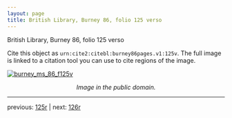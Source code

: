 ```yaml
---
layout: page
title: British Library, Burney 86, folio 125 verso
---
```


British Library, Burney 86, folio 125 verso

Cite this object as `urn:cite2:citebl:burney86pages.v1:125v`.  The full image is linked to a citation tool you can use to cite regions of the image.

[![burney_ms_86_f125v](http://www.homermultitext.org/iipsrv?IIIF=/project/homer/pyramidal/deepzoom/citebl/burney86imgs/v1/burney_ms_86_f125v.tif/full/800,/0/default.jpg)](http://www.homermultitext.org/ict2/?urn=urn:cite2:citebl:burney86imgs.v1:burney_ms_86_f125v) 

<p style="text-align: center; font-style: italic;">Image in the public domain.</p>

---

previous: [125r](../125r/) | next: [126r](../126r/)
